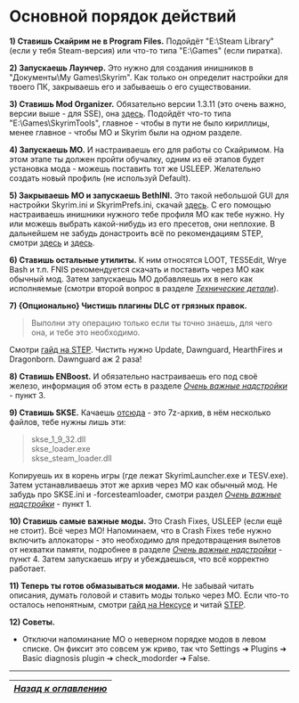 # Основной порядок действий

**1) Ставишь Скайрим не в Program Files.** Подойдёт "E:\Steam Library" (если у тебя Steam-версия) или что-то типа "E:\Games" (если пиратка).

**2) Запускаешь Лаунчер.** Это нужно для создания инишников в "Документы\My Games\Skyrim". Как только он определит настройки для твоего ПК, закрываешь его и забываешь о его существовании.

**3) Ставишь Mod Organizer.** Обязательно версии 1.3.11 (это очень важно, версии выше - для SSE), она [здесь](http://www.nexusmods.com/skyrim/mods/1334/). Подойдёт что-то типа "E:\Games\SkyrimTools", главное - чтобы в пути не было кириллицы, менее главное - чтобы MO и Skyrim были на одном разделе.

**4) Запускаешь МО.** И настраиваешь его для работы со Скайримом. На этом этапе ты должен пройти обучалку, одним из её этапов будет установка мода - можешь поставить тот же USLEEP. Желательно создать новый профиль (не используй Default).

**5) Закрываешь МО и запускаешь BethINI.** Это такой небольшой GUI для настройки Skyrim.ini и SkyrimPrefs.ini, скачай [здесь](http://www.nexusmods.com/skyrim/mods/69787/). С его помощью настраиваешь инишники нужного тебе профиля МО как тебе нужно. Ну или можешь выбрать какой-нибудь из его пресетов, они неплохие. В дальнейшем не забудь донастроить всё по рекомендациям STEP, смотри [здесь](http://wiki.step-project.com/Guide:Skyrim_INI) и [здесь](http://wiki.step-project.com/Guide:SkyrimPrefs_INI).

**6) Ставишь остальные утилиты.** К ним относятся LOOT, TES5Edit, Wrye Bash и т.п. FNIS рекомендуется скачать и поставить через МО как обычный мод. Затем запускаешь МО добавляешь их в него как исполняемые (смотри второй вопрос в разделе [*Технические детали*](../01_For_Beginners/03_Технические_детали.md)).

 **7) {Опционально} Чистишь плагины DLC от грязных правок.**

> Выполни эту операцию только если ты точно знаешь, для чего она, и тебе это необходимо.

Смотри [гайд на STEP](http://wiki.step-project.com/Guide:TES5Edit_Mod_Cleaning). Чистить нужно Update, Dawnguard, HearthFires и Dragonborn. Dawnguard аж 2 раза!

**8) Ставишь ENBoost.** И обязательно настраиваешь его под своё железо, информация об этом есть в разделе [*Очень важные надстройки*](02_Очень_важные_надстройки.md) - пункт 3.

**9) Ставишь SKSE.** Качаешь [отсюда](http://skse.silverlock.org/beta/skse_1_07_03.7z) - это 7z-архив, в нём несколько файлов, тебе нужны лишь эти:

> skse_1_9_32.dll  
skse_loader.exe  
skse_steam_loader.dll

Копируешь их в корень игры (где лежат SkyrimLauncher.exe и TESV.exe). Затем устанавливаешь этот же архив через МО как обычный мод. Не забудь про SKSE.ini и -forcesteamloader, смотри раздел [*Очень важные надстройки*](02_Очень_важные_надстройки.md) - пункт 1.

**10) Ставишь самые важные моды.** Это Crash Fixes, USLEEP (если ещё не стоит). Всё через МО! Напоминаем, что в Crash Fixes тебе нужно включить аллокаторы - это необходимо для предотвращения вылетов от нехватки памяти, подробнее в разделе [*Очень важные надстройки*](02_Очень_важные_надстройки.md) - пункт 4. Затем запускаешь игру и убеждаешься, что всё корректно работает.

**11) Теперь ты готов обмазываться модами.** Не забывай читать описания, думать головой и ставить моды только через МО. Если что-то осталось непонятным, смотри [гайд на Нексусе](http://www.nexusmods.com/skyrim/mods/74427/) и читай [STEP](http://wiki.step-project.com/Main_Page).

**12) Советы.**
+ Отключи напоминание МО о неверном порядке модов в левом списке. Он фиксит это совсем уж криво, так что Settings ➔ Plugins ➔ Basic diagnosis plugin ➔ check_modorder ➔ False.

------

|[*Назад к оглавлению*](../01_Оглавление.md)|
|:---:|
